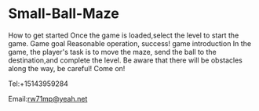 # Small-Ball-Maze

How to get started
Once the game is loaded,select the level to start the game.
Game goal
Reasonable operation, success!
game introduction
In the game, the player's task is to move the maze, send the ball to the destination,and complete the level.
Be aware that there will be obstacles along the way, be careful! Come on!

Tel:+15143959284

Email:rw71mp@yeah.net
